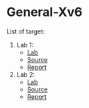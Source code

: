 # General-Xv6
List of target:
  1. Lab 1:
     + [Lab](https://pdos.csail.mit.edu/6.828/2018/labs/lab1/)
     + [Source](https://github.com/vilesport/General-Xv6/tree/main/6.828/lab%201)
     + [Report](https://github.com/vilesport/General-Xv6/tree/main/Lab%201)
  2. Lab 2:
     + [Lab](https://pdos.csail.mit.edu/6.828/2018/labs/lab2/)
     + [Source](https://github.com/vilesport/General-Xv6/tree/main/6.828/lab%202)
     + [Report](https://github.com/vilesport/General-Xv6/tree/main/Lab%201)

